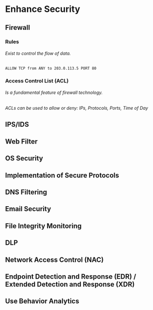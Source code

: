 # Enhance Security

## Firewall

### Rules
###### Exist to control the flow of data.
```
ALLOW TCP from ANY to 203.0.113.5 PORT 80
```
### Access Control List (ACL)
###### Is a fundamental feature of firewall technology. 
###### ACLs can be used to allow or deny: IPs, Protocols, Ports, Time of Day

## IPS/IDS



## Web Filter



## OS Security



## Implementation of Secure Protocols

## DNS Filtering

## Email Security

## File Integrity Monitoring

## DLP

## Network Access Control (NAC)

## Endpoint Detection and Response (EDR) / Extended Detection and Response (XDR)

## Use Behavior Analytics

